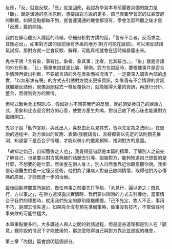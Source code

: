 反應，「反」就是反駁，「應」就是回應，我認為學習本章前需要具備的能力是「聽」，聽是溝通的基本原則，想要讓對方說的更多，自己就要學會沉的住氣安靜的聆聽，如果這點都做不到，就會連溝通的機會都沒有，學會怎麼聆聽之後才是「反應」篇的開始。

我們在靜心聽別人講話的時候，仔細分析對方講的話，「言有不合者，反而求之，其應必出」，如果對方講的話前後有矛盾的地方(對方可能在說謊)，可以用反詰語氣試探，那對方就一定會反駁、解釋，可能真相就會在這時候暴露出來。

鬼谷子說「言有象，事有比。象者，象其事；比者，比其辭也。」，｢象」就是言語的外在形象，「比」簡單來說就是比喻、舉例。對方在說話時，要根據事件是否合乎情理再做出判斷，不要被言語的外在表象而被混淆了，一定要深入調查內部的虛實，「以無形求有聲」的方式去引誘對方說出更多資訊，如果再有不合情理的言詞就繼續反詰他，就像迴圈程式一樣反覆執行，就能獲得大量的資訊，再進行分析、整合，而得到對方的實情。

但程式難免會出現BUG，假如對方不回答我們的反問，就必須變換自己的說話方式，用象和比去迎合對方的心意，使雙方產生共鳴，對自己放下戒心後也能讓對方繼續開口。

鬼谷子說「動作言默，與此出入，喜怒由此以見其式，皆以先定為之法則」，在遊說的過程中，對方做出的反應、表情(肢體語言)、言辭都要以先定的法則預先推測，知道當下是否合乎情理，才能以微小的徵兆預知、推測對方的意圖。

「故知之始己，自知而後之人也」，我覺得這句話是本篇的精華，了解別人之前先了解自己，也是要以對方感興趣的話題去引導、說服對方，能夠知道自己想要的是什麼，不想要的是什麼，然後套在別人身上，別人自然會靠近你願意聽你說。我相信心理醫生們也一定懂反應術，他們為了讓病人對自己敞開情懷，取得他們內心傷痛的原因，才能做進一步的治療。

最後回到捭闔篇所說的，做任何事之前要先打草稿，「未見行，圓以道之；既見行，方以事之」，在對方還沒露出實情時，我們要以圓滑的方式去引導他，當事情合乎我們的理想時，就用我們先定的原則隨機應變。「己不先定，牧人不正，事用不巧，是謂忘情失道」，如果完全沒有預先準備策略，做事沒有技巧，不管做任何事失敗的可能性極大。

本章重點蠻多的，大多講述人與人之間的對話過程，但是這些道理都是別人在「願意」聽你說的情況下才能使用的，那怎麼取得自己與對方靠近並遊說的機會，

第三章「內揵」篇會說明這個部分。